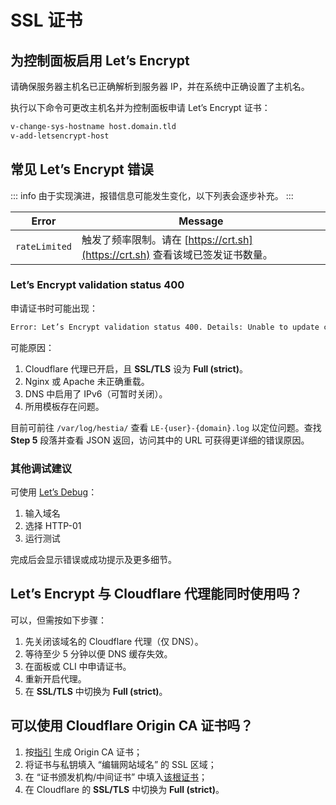 # SSL 证书

## 为控制面板启用 Let’s Encrypt

请确保服务器主机名已正确解析到服务器 IP，并在系统中正确设置了主机名。

执行以下命令可更改主机名并为控制面板申请 Let’s Encrypt 证书：

```bash
v-change-sys-hostname host.domain.tld
v-add-letsencrypt-host
```

## 常见 Let’s Encrypt 错误

::: info
由于实现演进，报错信息可能发生变化，以下列表会逐步补充。
:::

| Error         | Message                                                                        |
| ------------- | ------------------------------------------------------------------------------ |
| `rateLimited` | 触发了频率限制。请在 [https://crt.sh](https://crt.sh) 查看该域已签发证书数量。 |

### Let’s Encrypt validation status 400

申请证书时可能出现：

```bash
Error: Let’s Encrypt validation status 400. Details: Unable to update challenge :: authorisation must be pending
```

可能原因：

1. Cloudflare 代理已开启，且 **SSL/TLS** 设为 **Full (strict)**。
2. Nginx 或 Apache 未正确重载。
3. DNS 中启用了 IPv6（可暂时关闭）。
4. 所用模板存在问题。

目前可前往 `/var/log/hestia/` 查看 `LE-{user}-{domain}.log` 以定位问题。查找 **Step 5** 段落并查看 JSON 返回，访问其中的 URL 可获得更详细的错误原因。

### 其他调试建议

可使用 [Let’s Debug](https://letsdebug.net)：

1. 输入域名
2. 选择 HTTP-01
3. 运行测试

完成后会显示错误或成功提示及更多细节。

## Let’s Encrypt 与 Cloudflare 代理能同时使用吗？

可以，但需按如下步骤：

1. 先关闭该域名的 Cloudflare 代理（仅 DNS）。
2. 等待至少 5 分钟以便 DNS 缓存失效。
3. 在面板或 CLI 中申请证书。
4. 重新开启代理。
5. 在 **SSL/TLS** 中切换为 **Full (strict)**。

## 可以使用 Cloudflare Origin CA 证书吗？

1. 按[指引](https://developers.cloudflare.com/ssl/origin-configuration/origin-ca#1-create-an-origin-ca-certificate) 生成 Origin CA 证书；
2. 将证书与私钥填入 “编辑网站域名” 的 SSL 区域；
3. 在 “证书颁发机构/中间证书” 中填入[该根证书](https://developers.cloudflare.com/ssl/static/origin_ca_rsa_root.pem)；
4. 在 Cloudflare 的 **SSL/TLS** 中切换为 **Full (strict)**。
